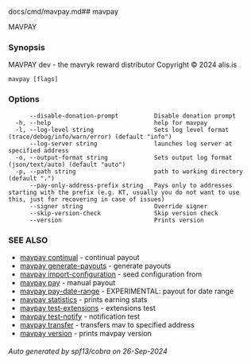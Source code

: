 docs/cmd/mavpay.md## mavpay

MAVPAY

### Synopsis

MAVPAY dev - the mavryk reward distributor
Copyright © 2024 alis.is


```
mavpay [flags]
```

### Options

```
      --disable-donation-prompt          Disable donation prompt
  -h, --help                             help for mavpay
  -l, --log-level string                 Sets log level format (trace/debug/info/warn/error) (default "info")
      --log-server string                launches log server at specified address
  -o, --output-format string             Sets output log format (json/text/auto) (default "auto")
  -p, --path string                      path to working directory (default ".")
      --pay-only-address-prefix string   Pays only to addresses starting with the prefix (e.g. KT, usually you do not want to use this, just for recovering in case of issues)
      --signer string                    Override signer
      --skip-version-check               Skip version check
      --version                          Prints version
```

### SEE ALSO

* [mavpay continual](/mavpay/reference/cmd/mavpay_continual)	 - continual payout
* [mavpay generate-payouts](/mavpay/reference/cmd/mavpay_generate-payouts)	 - generate payouts
* [mavpay import-configuration](/mavpay/reference/cmd/mavpay_import-configuration)	 - seed configuration from
* [mavpay pay](/mavpay/reference/cmd/mavpay_pay)	 - manual payout
* [mavpay pay-date-range](/mavpay/reference/cmd/mavpay_pay-date-range)	 - EXPERIMENTAL: payout for date range
* [mavpay statistics](/mavpay/reference/cmd/mavpay_statistics)	 - prints earning stats
* [mavpay test-extensions](/mavpay/reference/cmd/mavpay_test-extensions)	 - extensions test
* [mavpay test-notify](/mavpay/reference/cmd/mavpay_test-notify)	 - notification test
* [mavpay transfer](/mavpay/reference/cmd/mavpay_transfer)	 - transfers mav to specified address
* [mavpay version](/mavpay/reference/cmd/mavpay_version)	 - prints mavpay version

###### Auto generated by spf13/cobra on 26-Sep-2024

